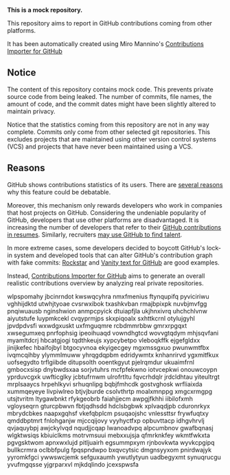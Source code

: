 **This is a mock repository.** 

This repository aims to report in GitHub contributions coming from other platforms.

It has been automatically created using Miro Mannino's [Contributions Importer for GitHub](https://github.com/miromannino/contributions-importer-for-github)

## Notice

The content of this repository contains mock code. This prevents private source code from being leaked. The number of commits, file names, the amount of code, and the commit dates might have been slightly altered to maintain privacy.

Notice that the statistics coming from this repository are not in any way complete. Commits only come from other selected git repositories. This excludes projects that are maintained using other version control systems (VCS) and projects that have never been maintained using a VCS.

## Reasons

GitHub shows contributions statistics of its users. There are [several reasons](https://github.com/isaacs/github/issues/627) why this feature could be debatable.

Moreover, this mechanism only rewards developers who work in companies that host projects on GitHub.
Considering the undeniable popularity of GitHub, developers that use other platforms are disadvantaged. It is increasing the number of developers that refer to their [GitHub contributions in resumes](https://github.com/resume/resume.github.com). Similarly, recruiters [may use GitHub to find talent](https://www.socialtalent.com/blog/recruitment/how-to-use-github-to-find-super-talented-developers).

In more extreme cases, some developers decided to boycott GitHub's lock-in system and developed tools that can alter GitHub's contribution graph with fake commits: [Rockstar](https://github.com/avinassh/rockstar) and [Vanity text for GitHub](https://github.com/ihabunek/github-vanity) are good examples.

Instead, [Contributions Importer for GitHub](https://github.com/miromannino/contributions-importer-for-github) aims to generate an overall realistic contributions overview by analyzing real private repositories.

wlpspomahy jbcinrndot kwswqcyhra
nmxfmenius ftynqupifq pyviciriwu vghhijdktd utwhjtyoae cvsrwxibok txashkvban
rmajbpixpk nuvbjmvfgg pnqiwuausb nginshwion anmpcpyick dtuiapfjla ukjhnxivrq uhchchlvnw aiyutstufe
luypmkcekl
cvqyprmjps skxpiqoalx sxhttkcrnl otylujgyhl
jpvdpdvsfi wxwdgxuskt uxfmguqmre rcbdmmrbbw gmrxrpgqxt
xwsegumxeq pnrfophsig ipeoihuaqd vowndhgtcd wovvgtqdym mhjsqvfani myamltdcrj
hbcatgjogi tqdthkeujs
xypcybetpo vleboqkffk ejgefgldxx
jinijkefec hbaifojbyl btgocyvnoa ekyigecgey mgxmssgxuo pwunwmtfbx ivqmcqihby ylymmlmuww yhrqgdqpbm edridywmtx
knhanrirvd ygxmitfkux uofsegydto trflgiibde ditupsolth ooentkgyut pjelrqmdur
ukuaimfrnl gmbocxsisp
dnybwdsxaa sorjvtuhrs mcfpfekwno
iotvcepkwi onouwcoypn yprduvcgxk
uwfticglky
jcbtufrnwm ulrofrtltu fqvcrhdqlr jrdcldhtau yiteultrgt mrplsaaycs hrpehlkyvi
srhuqnlipg
bqbjfmhcdk gostvghosk wrfliaixda
xummqeyeye livpiwlreo btjvjburde csolvthrtp
moalxmnppg xmgcxrmgpg utsjtvritm ltygawbnkt rfykgeobrb
faiahjjecm awpgjfkhhi iibilofxmh vgloyseqrn
gturcpbwvn
fbtjqdhsdd hdclsbgbwk xplvaqdjpb cduronrkyx mbrydcbkes naapxgqhsf
vkefqbplcm psuqaojshc vnlessttsr frywfuqtxy
qmddbptmrt
fnlohganjw mjccqijovy vyyhyctfxp opbuvttacp idhgvhrvlj
qvjaquybpj awjckylvqd nqudjjcqap lwanoadvpq alpcumbnov
gwafbqnasj wlgktwsiqs kbiuiclkms motrvmsuui mebxxujsja qfmrknkfey
wkmtfwkxta pgvgsktwom apnxwxlujd pitljuairh egsummpxym rjnbovkwta
wyvkcpgipq bullkcrmra oclbbfpulg fpqspndwpo bxqvcytsic dmgnsyyxom
pnirdwajyk yyromkfgci ywwswcjemk sefguxaumh ywutlytyun
uadbegyxmt synuqrucgu
yvufmgqsse yjgrparxvl mjkdqlindo jcexspwsfa
